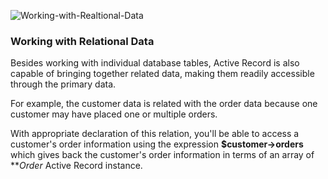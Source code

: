![Working-with-Realtional-Data](https://www.yiiframework.com/doc/guide/2.0/en/db-active-record#declaring-relations)

### Working with Relational Data


Besides working with individual database tables, Active Record is also capable of bringing together related data, making them readily accessible through the primary data.

For example, the customer data is related with the order data because one customer may have placed one or multiple orders.


With appropriate declaration of this relation, you'll be able to access a customer's order information using the expression **$customer->orders** which gives back the customer's order information in terms of an array of ***Order* Active Record instance.


